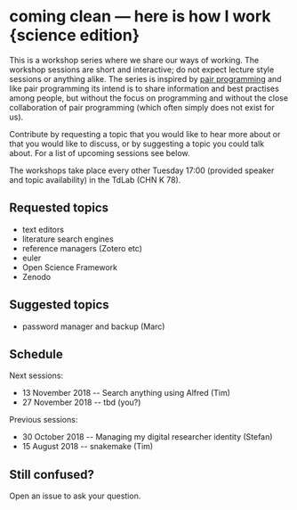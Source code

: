 # coming clean — here is how I work {science edition}

This is a workshop series where we share our ways of working. The workshop sessions are short and interactive; do not expect lecture style sessions or anything alike. The series is inspired by [pair programming](https://en.wikipedia.org/wiki/Pair_programming) and like pair programming its intend is to share information and best practises among people, but without the focus on programming and without the close collaboration of pair programming (which often simply does not exist for us).

Contribute by requesting a topic that you would like to hear more about or that you would like to discuss, or by suggesting a topic you could talk about. For a list of upcoming sessions see below.

The workshops take place every other Tuesday 17:00 (provided speaker and topic availability) in the TdLab (CHN K 78).

## Requested topics

* text editors
* literature search engines
* reference managers (Zotero etc)
* euler
* Open Science Framework
* Zenodo

## Suggested topics

* password manager and backup (Marc)

## Schedule

Next sessions:

* 13 November 2018 -- Search anything using Alfred (Tim)
* 27 November 2018 -- tbd (you?)

Previous sessions:

* 30 October 2018 -- Managing my digital researcher identity (Stefan)
* 15 August 2018 -- snakemake (Tim)

## Still confused?

Open an issue to ask your question.
